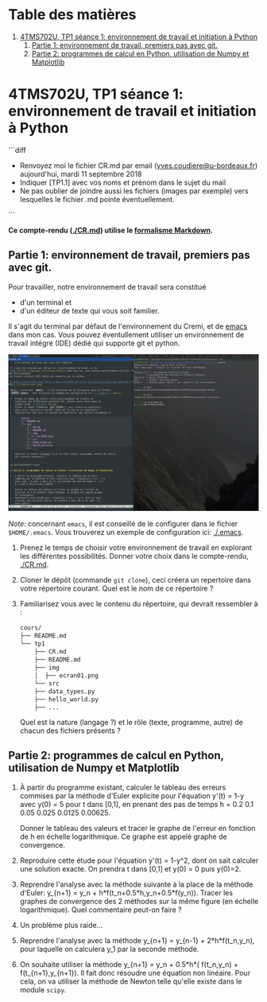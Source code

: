 
# Table des matières

1.  [4TMS702U, TP1 séance 1: environnement de travail et initiation à Python](#orga24fd71)
    1.  [Partie 1: environnement de travail, premiers pas avec git.](#org1ffb8bf)
    2.  [Partie 2: programmes de calcul en Python, utilisation de Numpy et Matplotlib](#orgb50669a)



<a id="orga24fd71"></a>

# 4TMS702U, TP1 séance 1: environnement de travail et initiation à Python

\`\`\`diff

-   Renvoyez moi le fichier CR.md par email ([yves.coudiere@u-bordeaux.fr](mailto:yves.coudiere@u-bordeaux.fr))
    aujourd'hui, mardi 11 septembre 2018
-   Indiquer [TP1.1] avec vos noms et prénom dans le sujet du mail
-   Ne pas oublier de joindre aussi les fichiers (images par exemple) vers
    lesquelles le fichier .md pointe éventuellement.

\`\`\`

**Ce compte-rendu ([./CR.md](./CR.md)) utilise le [formalisme Markdown](https://guides.github.com/features/mastering-markdown).**


<a id="org1ffb8bf"></a>

## Partie 1: environnement de travail, premiers pas avec git.

Pour travailler, notre environnement de travail sera constitué 

-   d'un terminal et
-   d'un éditeur de texte qui vous soit familier.

Il s'agit du terminal par défaut de l'environnement du Cremi, et de
[emacs](https://www.gnu.org/software/emacs) dans mon cas. Vous pouvez éventullement utiliser un environnement
de travail intégré (IDE) dédié qui supporte git et python.

[![img](./img/ecran01.png "Voici à quoi ressemble mon écran lors de l'écriture des notes de cours.")](img/ecran01.png) 

*Note:* concernant `emacs`, il est conseillé de le configurer dans le fichier
`$HOME/.emacs`. Vous trouverez un exemple de configuration ici: [./.emacs](./.emacs).

1.  Prenez le temps de choisir votre environnement de travail en
    explorant les différentes possibilités. Donner votre choix dans le
    compte-rendu, [./CR.md](./CR.md).
2.  Cloner le dépôt (commande `git clone`), ceci créera un repertoire
    dans votre répertoire courant. Quel est le nom de ce répertoire ?
3.  Familiarisez vous avec le contenu du répertoire, qui devrait ressembler à :
    
        cours/
        ├── README.md
        └── tp1
            ├── CR.md
            ├── README.md
            ├── img
            │  ├── ecran01.png
            └── src
        	├── data_types.py
        	├── hello_world.py
        	├── ...
    
    Quel est la nature (langage ?) et le rôle (texte, programme, autre) de chacun
    des fichiers présents ?


<a id="orgb50669a"></a>

## Partie 2: programmes de calcul en Python, utilisation de Numpy et Matplotlib

1.  À partir du programme existant, calculer le tableau des erreurs
    commises par la méthode d'Euler explicite pour l'équation y'(t) = 1-y
    avec y(0) = 5 pour t dans [0,1], en prenant des pas de temps h = 0.2
    0.1 0.05 0.025 0.0125 0.00625. 
    
    Donner le tableau des valeurs et tracer le graphe de l'erreur en
    fonction de h en échelle logarithmique. Ce graphe est appelé graphe
    de convergence.
2.  Reproduire cette étude pour l'équation y'(t) = 1-y^2, dont on sait
    calculer une solution exacte. On prendra t dans [0,1] et y(0) = 0
    puis y(0)=2.
3.  Reprendre l'analyse avec la méthode suivante à la place de la méthode
    d'Euler: y\_{n+1} = y\_n + h\*f(t\_n+0.5\*h,y\_n+0.5\*f(y\_n)). Tracer les
    graphes de convergence des 2 méthodes sur la même figure (en échelle
    logarithmique). Quel commentaire peut-on faire ?
4.  Un problème plus raide&#x2026;
5.  Reprendre l'analyse avec la méthode y\_{n+1} = y\_{n-1} +
    2\*h\*f(t\_n,y\_n), pour laquelle on calculera y\_1 par la seconde
    méthode.
6.  On souhaite utiliser la méthode y\_{n+1} = y\_n + 0.5\*h\*( f(t\_n,y\_n) +
    f(t\_{n+1},y\_{n+1}). Il fait donc résoudre une équation non
    linéaire. Pour cela, on va utiliser la méthode de Newton telle
    qu'elle existe dans le module `scipy`.

